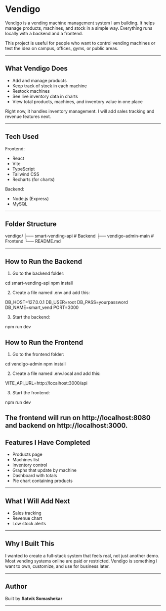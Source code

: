 # Vendigo

Vendigo is a vending machine management system I am building. It helps manage products, machines, and stock in a simple way. Everything runs locally with a backend and a frontend.

This project is useful for people who want to control vending machines or test the idea on campus, offices, gyms, or public areas.

---

## What Vendigo Does

- Add and manage products
- Keep track of stock in each machine
- Restock machines
- See live inventory data in charts
- View total products, machines, and inventory value in one place

Right now, it handles inventory management. I will add sales tracking and revenue features next.

---

## Tech Used

Frontend:
- React
- Vite
- TypeScript
- Tailwind CSS
- Recharts (for charts)

Backend:
- Node.js (Express)
- MySQL

---

## Folder Structure

vendigo/
├── smart-vending-api # Backend
├── vendigo-admin-main # Frontend
└── README.md

---

## How to Run the Backend

1. Go to the backend folder:

cd smart-vending-api
npm install

2. Create a file named .env and add this:

DB_HOST=127.0.0.1
DB_USER=root
DB_PASS=yourpassword
DB_NAME=smart_vend
PORT=3000


3. Start the backend:

npm run dev

## How to Run the Frontend

1. Go to the frontend folder:

cd vendigo-admin
npm install


2. Create a file named .env.local and add this:

VITE_API_URL=http://localhost:3000/api


3. Start the frontend:

npm run dev


## The frontend will run on http://localhost:8080 and backend on http://localhost:3000.


## Features I Have Completed

* Products page
* Machines list
* Inventory control
* Graphs that update by machine
* Dashboard with totals
* Pie chart containing products

---

## What I Will Add Next

* Sales tracking
* Revenue chart
* Low stock alerts

---

## Why I Built This

I wanted to create a full-stack system that feels real, not just another demo. Most vending systems online are paid or restricted. Vendigo is something I want to own, customize, and use for business later.

---

## Author

Built by **Satvik Somashekar**

---


